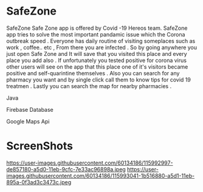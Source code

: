 # SafeZone
SafeZone  Safe Zone app is offered by Covid -19 Hereos team.
SafeZone app  tries to solve  the most important pandamic issue which the Corona outbreak speed .
Everyone  has daily routine of visiting someplaces such as work , coffee.. etc , From there you are infected .
So by going anywhere  you just open Safe Zone and It will save that you visited this place and every place you add also . 
If unfortunately  you tested positive for corona virus other users will see on the app that this place one of it's visitors became positive  and self-quarintine themselves . 
Also you can search for any pharmacy you want and by single click call them to know tips for covid 19 treatmen . Lastly you can search the map for nearby pharmacies .

Java 

Firebase Database 

Google Maps Api 
                                 
# ScreenShots 
https://user-images.githubusercontent.com/60134186/115992997-de857180-a5d0-11eb-9cfc-7e33ac96898a.jpeg
https://user-images.githubusercontent.com/60134186/115993041-1b516880-a5d1-11eb-895a-0f3ad3c3473c.jpeg

